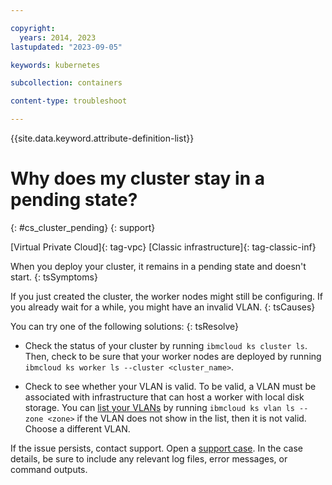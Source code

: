 ```yaml
---

copyright: 
  years: 2014, 2023
lastupdated: "2023-09-05"

keywords: kubernetes

subcollection: containers

content-type: troubleshoot

---
```


{{site.data.keyword.attribute-definition-list}}





# Why does my cluster stay in a pending state?
{: #cs_cluster_pending}
{: support}

[Virtual Private Cloud]{: tag-vpc} [Classic infrastructure]{: tag-classic-inf}


When you deploy your cluster, it remains in a pending state and doesn't start.
{: tsSymptoms}


If you just created the cluster, the worker nodes might still be configuring. If you already wait for a while, you might have an invalid VLAN.
{: tsCauses}



You can try one of the following solutions:
{: tsResolve}

- Check the status of your cluster by running `ibmcloud ks cluster ls`. Then, check to be sure that your worker nodes are deployed by running `ibmcloud ks worker ls --cluster <cluster_name>`.

- Check to see whether your VLAN is valid. To be valid, a VLAN must be associated with infrastructure that can host a worker with local disk storage. You can [list your VLANs](/docs/containers?topic=containers-kubernetes-service-cli#cs_vlans) by running `ibmcloud ks vlan ls --zone <zone>` if the VLAN does not show in the list, then it is not valid. Choose a different VLAN.


If the issue persists, contact support. Open a [support case](/docs/get-support?topic=get-support-using-avatar). In the case details, be sure to include any relevant log files, error messages, or command outputs.




